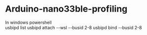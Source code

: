 # Arduino-nano33ble-profiling

In windows powershell  
usbipd list
usbipd attach --wsl --busid 2-8
usbipd bind --busid 2-8
